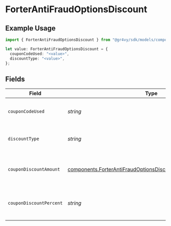 # ForterAntiFraudOptionsDiscount

## Example Usage

```typescript
import { ForterAntiFraudOptionsDiscount } from "@gr4vy/sdk/models/components";

let value: ForterAntiFraudOptionsDiscount = {
  couponCodeUsed: "<value>",
  discountType: "<value>",
};
```

## Fields

| Field                                                                                                                                          | Type                                                                                                                                           | Required                                                                                                                                       | Description                                                                                                                                    |
| ---------------------------------------------------------------------------------------------------------------------------------------------- | ---------------------------------------------------------------------------------------------------------------------------------------------- | ---------------------------------------------------------------------------------------------------------------------------------------------- | ---------------------------------------------------------------------------------------------------------------------------------------------- |
| `couponCodeUsed`                                                                                                                               | *string*                                                                                                                                       | :heavy_check_mark:                                                                                                                             | The coupon code applied to the order.                                                                                                          |
| `discountType`                                                                                                                                 | *string*                                                                                                                                       | :heavy_check_mark:                                                                                                                             | The type of discount applied to the order.                                                                                                     |
| `couponDiscountAmount`                                                                                                                         | [components.ForterAntiFraudOptionsDiscountCouponDiscountAmount](../../models/components/forterantifraudoptionsdiscountcoupondiscountamount.md) | :heavy_minus_sign:                                                                                                                             | Monetary details of the discount amount.                                                                                                       |
| `couponDiscountPercent`                                                                                                                        | *string*                                                                                                                                       | :heavy_minus_sign:                                                                                                                             | The percentage discount applied via the coupon.                                                                                                |